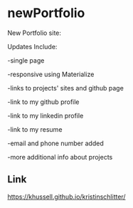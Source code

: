 # newPortfolio

New Portfolio site:

Updates Include:

-single page

-responsive using Materialize

-links to projects' sites and github page

-link to my github profile

-link to my linkedin profile

-link to my resume

-email and phone number added

-more additional info about projects 

## Link

https://khussell.github.io/kristinschlitter/
